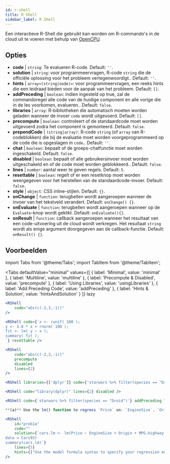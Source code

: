 ```yaml
---
id: r-shell
title: R Shell
sidebar_label: R Shell
---
```


Een interactieve R-Shell die gebruikt kan worden om R-commando's in de cloud uit te voeren met behulp van [OpenCPU](https://www.opencpu.org/).

## Opties

* __code__ | `string`: Te evalueren R-code. Default: `''`.
* __solution__ | `string`: voor programmeervragen, R-code `string` die de officiële oplossing voor het probleem vertegenwoordigt.. Default: `''`.
* __hints__ | `array<(string|node)>`: voor programmeervragen, een reeks hints die een leidraad bieden voor de aanpak van het probleem. Default: `[]`.
* __addPreceding__ | `boolean`: indien ingesteld op true, zal de commandoregel alle code van de huidige component en alle vorige die in de les voorkomen, evalueren.. Default: `false`.
* __libraries__ | `array`: R-bibliotheken die automatisch moeten worden geladen wanneer de invoer `code` wordt uitgevoerd. Default: `[]`.
* __precompute__ | `boolean`: controleert of de standaardcode moet worden uitgevoerd zodra het component is gemonteerd. Default: `false`.
* __prependCode__ | `(string|array)`: R-code `string` (of `array` van R-codeblokken) die bij de evaluatie moet worden voorgeprogrammeerd op de code die is opgeslagen in `code`.. Default: `''`.
* __chat__ | `boolean`: bepaalt of de groeps-chatfunctie moet worden ingeschakeld. Default: `false`.
* __disabled__ | `boolean`: bepaalt of alle gebruikersinvoer moet worden uitgeschakeld en of de code moet worden geblokkeerd.. Default: `false`.
* __lines__ | `number`: aantal weer te geven regels. Default: `5`.
* __resettable__ | `boolean`: regelt of er een resetknop moet worden weergegeven voor het herstellen van de standaardcode-invoer. Default: `false`.
* __style__ | `object`: CSS inline-stijlen. Default: `{}`.
* __onChange__ | `function`: terugbellen wordt aangeroepen wanneer de invoer van het tekstveld verandert. Default: `onChange() {}`.
* __onEvaluate__ | `function`: terugbellen wordt aangeroepen wanneer op de `Evaluate`-knop wordt geklikt. Default: `onEvaluate(){}`.
* __onResult__ | `function`: callback aangeroepen wanneer het resultaat van een code-uitvoering uit de cloud wordt verkregen. Het resultaat `string` wordt als enige argument doorgegeven aan de callback-functie. Default: `onResult() {}`.


## Voorbeelden

import Tabs from '@theme/Tabs';
import TabItem from '@theme/TabItem';

<Tabs
    defaultValue="minimal"
    values={[
        { label: 'Minimal', value: 'minimal' },
        { label: 'Multiline', value: 'multiline' },
        { label: 'Precompute & Disabled', value: 'precompute' },
        { label: 'Using Libraries', value: 'usingLibraries' },
        { label: 'Add Preceding Code', value: 'addPreceding' },
        { label: 'Hints & Solution', value: 'hintsAndSolution' }
    ]}
    lazy
>

<TabItem value="minimal" >

```jsx live
<RShell
    code="abs(c(-2,3,-1))"
/>
```

</TabItem>

<TabItem value="multiline" >

```jsx live
<RShell code={`x <- runif( 100 );
y <- 3.0 * x + rnorm( 100 );
fit <- lm( y ~ x );
summary( fit );
`} resettable />
```

</TabItem>

<TabItem value="precompute" >

```jsx live
<RShell
    code="abs(c(-2,3,-1))"
    precompute
    disabled
    lines={2}
/>
```

</TabItem>

<TabItem value="usingLibraries" >

```jsx live
<RShell libraries={['dplyr']} code={'starwars %>% filter(species == "Droid")'} lines={2} />
```

</TabItem>

<TabItem value="addPreceding" >

```jsx live
<RShell code="library(dplyr)" lines={2} disabled />

<RShell code={'starwars %>% filter(species == "Droid")'} addPreceding lines={2} />
```

</TabItem>

<TabItem value="hintsAndSolution" >

```jsx live
**(a)** Use the lm() function to regress `Price` on: `EngineSize`, `Origin`, `MPG.highway`, `MPG.city` and `Horsepower`.

<RShell 
    id="prob1a"
    code="" 
    solution={`cars.lm <- lm(Price ~ EngineSize + Origin + MPG.highway + MPG.city + Horsepower,
data = Cars93)
summary(cars.lm)`} 
    lines={5} 
    hints={["Use the model formula syntax to specify your regression equation. Type ?formula if you don't remember how formulas work.","You can use the summary() function to retrieve a detailed regression output for a lm object"]}
/>
```

</TabItem>

</Tabs>
